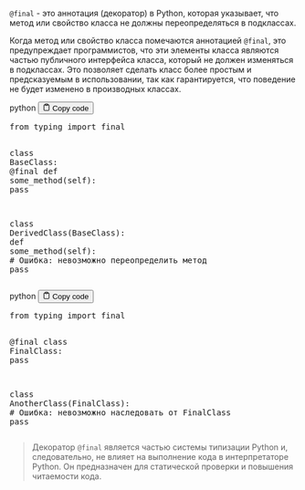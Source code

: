 <p><code>@final</code> - это аннотация (декоратор) в Python, которая указывает, что метод или свойство класса не должны переопределяться в подклассах.</p>
<p>Когда метод или свойство класса помечаются аннотацией <code>@final</code>, это предупреждает программистов, 
что эти элементы класса являются частью публичного интерфейса класса, который не должен изменяться в подклассах. 
Это позволяет сделать класс более простым и предсказуемым в использовании, так как гарантируется, 
что поведение не будет изменено в производных классах.</p>
<div class="code-element">
<div class="lang-line">
  <text>python</text>
  <button class="copy-button"
          id="coded8493e7baba4eeb2f9206ca2d656f718b"
          onclick="copyCode(coded8493e7baba4eeb2f9206ca2d656f718, coded8493e7baba4eeb2f9206ca2d656f718b)">
    <svg stroke="currentColor"
         fill="none"
         stroke-width="2"
         viewBox="0 0 24 24"
         stroke-linecap="round"
         stroke-linejoin="round"
         class="h-4 w-4"
         height="1em"
         width="1em"
         xmlns="http://www.w3.org/2000/svg">
      <path d="M16 4h2a2 2 0 0 1 2 2v14a2 2 0 0 1-2 2H6a2 2 0 0 1-2-2V6a2 2 0 0 1 2-2h2"></path>
      <rect x="8" y="2" width="8" height="4" rx="1" ry="1"></rect>
    </svg>
    <text>Copy code</text>
  </button>

</div>
<div class="code" id="coded8493e7baba4eeb2f9206ca2d656f718"><div class="highlight"><pre><span></span><span class="kn">from</span> <span class="nn">typing</span> <span class="kn">import</span> <span class="n">final</span>


<span class="k">class</span> <span class="nc">BaseClass</span><span class="p">:</span>
    <span class="nd">@final</span>
    <span class="k">def</span> <span class="nf">some_method</span><span class="p">(</span><span class="bp">self</span><span class="p">):</span>
        <span class="k">pass</span>

<span class="k">class</span> <span class="nc">DerivedClass</span><span class="p">(</span><span class="n">BaseClass</span><span class="p">):</span>
    <span class="k">def</span> <span class="nf">some_method</span><span class="p">(</span><span class="bp">self</span><span class="p">):</span>  <span class="c1"># Ошибка: невозможно переопределить метод</span>
        <span class="k">pass</span>
</pre></div></div>
</div>

<div class="code-element">
<div class="lang-line">
  <text>python</text>
  <button class="copy-button"
          id="code85ada0711bf5905a2ad0624402584563b"
          onclick="copyCode(code85ada0711bf5905a2ad0624402584563, code85ada0711bf5905a2ad0624402584563b)">
    <svg stroke="currentColor"
         fill="none"
         stroke-width="2"
         viewBox="0 0 24 24"
         stroke-linecap="round"
         stroke-linejoin="round"
         class="h-4 w-4"
         height="1em"
         width="1em"
         xmlns="http://www.w3.org/2000/svg">
      <path d="M16 4h2a2 2 0 0 1 2 2v14a2 2 0 0 1-2 2H6a2 2 0 0 1-2-2V6a2 2 0 0 1 2-2h2"></path>
      <rect x="8" y="2" width="8" height="4" rx="1" ry="1"></rect>
    </svg>
    <text>Copy code</text>
  </button>

</div>
<div class="code" id="code85ada0711bf5905a2ad0624402584563"><div class="highlight"><pre><span></span><span class="kn">from</span> <span class="nn">typing</span> <span class="kn">import</span> <span class="n">final</span>

<span class="nd">@final</span>
<span class="k">class</span> <span class="nc">FinalClass</span><span class="p">:</span>
    <span class="k">pass</span>

<span class="k">class</span> <span class="nc">AnotherClass</span><span class="p">(</span><span class="n">FinalClass</span><span class="p">):</span>  <span class="c1"># Ошибка: невозможно наследовать от FinalClass</span>
    <span class="k">pass</span>
</pre></div></div>
</div>

<blockquote>
<p>Декоратор <code>@final</code> является частью системы типизации Python и,
следовательно, не влияет на выполнение кода в интерпретаторе Python.
Он предназначен для статической проверки и повышения читаемости кода.</p>
</blockquote>